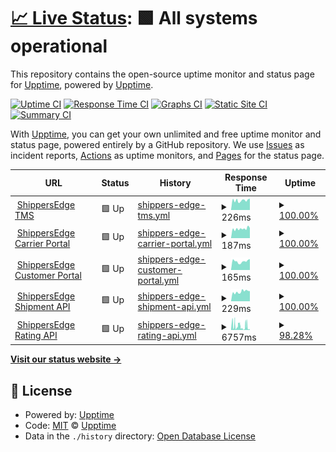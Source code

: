 # [📈 Live Status](https://statius.shippersedge.com): <!--live status--> **🟩 All systems operational**

This repository contains the open-source uptime monitor and status page for [Upptime](https://upptime.js.org), powered by [Upptime](https://github.com/upptime/upptime).

[![Uptime CI](https://github.com/koj-co/upptime/workflows/Uptime%20CI/badge.svg)](https://github.com/koj-co/upptime/actions?query=workflow%3A%22Uptime+CI%22)
[![Response Time CI](https://github.com/koj-co/upptime/workflows/Response%20Time%20CI/badge.svg)](https://github.com/koj-co/upptime/actions?query=workflow%3A%22Response+Time+CI%22)
[![Graphs CI](https://github.com/koj-co/upptime/workflows/Graphs%20CI/badge.svg)](https://github.com/koj-co/upptime/actions?query=workflow%3A%22Graphs+CI%22)
[![Static Site CI](https://github.com/koj-co/upptime/workflows/Static%20Site%20CI/badge.svg)](https://github.com/koj-co/upptime/actions?query=workflow%3A%22Static+Site+CI%22)
[![Summary CI](https://github.com/koj-co/upptime/workflows/Summary%20CI/badge.svg)](https://github.com/koj-co/upptime/actions?query=workflow%3A%22Summary+CI%22)

With [Upptime](https://upptime.js.org), you can get your own unlimited and free uptime monitor and status page, powered entirely by a GitHub repository. We use [Issues](https://github.com/upptime/upptime/issues) as incident reports, [Actions](https://github.com/ShippersEdge/upptime/actions) as uptime monitors, and [Pages](https://statius.shippersedge.com) for the status page.

<!--start: status pages-->
<!-- This summary is generated by Upptime (https://github.com/upptime/upptime) -->
<!-- Do not edit this manually, your changes will be overwritten -->
<!-- prettier-ignore -->
| URL | Status | History | Response Time | Uptime |
| --- | ------ | ------- | ------------- | ------ |
| <img alt="" src="https://favicons.githubusercontent.com/www2.shippersedge.com" height="13"> [ShippersEdge TMS](https://www2.shippersedge.com/health.cfm) | 🟩 Up | [shippers-edge-tms.yml](https://github.com/ShippersEdge/upptime/commits/HEAD/history/shippers-edge-tms.yml) | <details><summary><img alt="Response time graph" src="./graphs/shippers-edge-tms/response-time-week.png" height="20"> 226ms</summary><br><a href="https://status.shippersedge.com/history/shippers-edge-tms"><img alt="Response time 419" src="https://img.shields.io/endpoint?url=https%3A%2F%2Fraw.githubusercontent.com%2FShippersEdge%2Fupptime%2FHEAD%2Fapi%2Fshippers-edge-tms%2Fresponse-time.json"></a><br><a href="https://status.shippersedge.com/history/shippers-edge-tms"><img alt="24-hour response time 259" src="https://img.shields.io/endpoint?url=https%3A%2F%2Fraw.githubusercontent.com%2FShippersEdge%2Fupptime%2FHEAD%2Fapi%2Fshippers-edge-tms%2Fresponse-time-day.json"></a><br><a href="https://status.shippersedge.com/history/shippers-edge-tms"><img alt="7-day response time 226" src="https://img.shields.io/endpoint?url=https%3A%2F%2Fraw.githubusercontent.com%2FShippersEdge%2Fupptime%2FHEAD%2Fapi%2Fshippers-edge-tms%2Fresponse-time-week.json"></a><br><a href="https://status.shippersedge.com/history/shippers-edge-tms"><img alt="30-day response time 242" src="https://img.shields.io/endpoint?url=https%3A%2F%2Fraw.githubusercontent.com%2FShippersEdge%2Fupptime%2FHEAD%2Fapi%2Fshippers-edge-tms%2Fresponse-time-month.json"></a><br><a href="https://status.shippersedge.com/history/shippers-edge-tms"><img alt="1-year response time 374" src="https://img.shields.io/endpoint?url=https%3A%2F%2Fraw.githubusercontent.com%2FShippersEdge%2Fupptime%2FHEAD%2Fapi%2Fshippers-edge-tms%2Fresponse-time-year.json"></a></details> | <details><summary><a href="https://status.shippersedge.com/history/shippers-edge-tms">100.00%</a></summary><a href="https://status.shippersedge.com/history/shippers-edge-tms"><img alt="All-time uptime 99.76%" src="https://img.shields.io/endpoint?url=https%3A%2F%2Fraw.githubusercontent.com%2FShippersEdge%2Fupptime%2FHEAD%2Fapi%2Fshippers-edge-tms%2Fuptime.json"></a><br><a href="https://status.shippersedge.com/history/shippers-edge-tms"><img alt="24-hour uptime 100.00%" src="https://img.shields.io/endpoint?url=https%3A%2F%2Fraw.githubusercontent.com%2FShippersEdge%2Fupptime%2FHEAD%2Fapi%2Fshippers-edge-tms%2Fuptime-day.json"></a><br><a href="https://status.shippersedge.com/history/shippers-edge-tms"><img alt="7-day uptime 100.00%" src="https://img.shields.io/endpoint?url=https%3A%2F%2Fraw.githubusercontent.com%2FShippersEdge%2Fupptime%2FHEAD%2Fapi%2Fshippers-edge-tms%2Fuptime-week.json"></a><br><a href="https://status.shippersedge.com/history/shippers-edge-tms"><img alt="30-day uptime 99.93%" src="https://img.shields.io/endpoint?url=https%3A%2F%2Fraw.githubusercontent.com%2FShippersEdge%2Fupptime%2FHEAD%2Fapi%2Fshippers-edge-tms%2Fuptime-month.json"></a><br><a href="https://status.shippersedge.com/history/shippers-edge-tms"><img alt="1-year uptime 99.73%" src="https://img.shields.io/endpoint?url=https%3A%2F%2Fraw.githubusercontent.com%2FShippersEdge%2Fupptime%2FHEAD%2Fapi%2Fshippers-edge-tms%2Fuptime-year.json"></a></details>
| <img alt="" src="https://favicons.githubusercontent.com/carriers.shippersedge.com" height="13"> [ShippersEdge Carrier Portal](https://carriers.shippersedge.com) | 🟩 Up | [shippers-edge-carrier-portal.yml](https://github.com/ShippersEdge/upptime/commits/HEAD/history/shippers-edge-carrier-portal.yml) | <details><summary><img alt="Response time graph" src="./graphs/shippers-edge-carrier-portal/response-time-week.png" height="20"> 187ms</summary><br><a href="https://status.shippersedge.com/history/shippers-edge-carrier-portal"><img alt="Response time 300" src="https://img.shields.io/endpoint?url=https%3A%2F%2Fraw.githubusercontent.com%2FShippersEdge%2Fupptime%2FHEAD%2Fapi%2Fshippers-edge-carrier-portal%2Fresponse-time.json"></a><br><a href="https://status.shippersedge.com/history/shippers-edge-carrier-portal"><img alt="24-hour response time 212" src="https://img.shields.io/endpoint?url=https%3A%2F%2Fraw.githubusercontent.com%2FShippersEdge%2Fupptime%2FHEAD%2Fapi%2Fshippers-edge-carrier-portal%2Fresponse-time-day.json"></a><br><a href="https://status.shippersedge.com/history/shippers-edge-carrier-portal"><img alt="7-day response time 187" src="https://img.shields.io/endpoint?url=https%3A%2F%2Fraw.githubusercontent.com%2FShippersEdge%2Fupptime%2FHEAD%2Fapi%2Fshippers-edge-carrier-portal%2Fresponse-time-week.json"></a><br><a href="https://status.shippersedge.com/history/shippers-edge-carrier-portal"><img alt="30-day response time 189" src="https://img.shields.io/endpoint?url=https%3A%2F%2Fraw.githubusercontent.com%2FShippersEdge%2Fupptime%2FHEAD%2Fapi%2Fshippers-edge-carrier-portal%2Fresponse-time-month.json"></a><br><a href="https://status.shippersedge.com/history/shippers-edge-carrier-portal"><img alt="1-year response time 310" src="https://img.shields.io/endpoint?url=https%3A%2F%2Fraw.githubusercontent.com%2FShippersEdge%2Fupptime%2FHEAD%2Fapi%2Fshippers-edge-carrier-portal%2Fresponse-time-year.json"></a></details> | <details><summary><a href="https://status.shippersedge.com/history/shippers-edge-carrier-portal">100.00%</a></summary><a href="https://status.shippersedge.com/history/shippers-edge-carrier-portal"><img alt="All-time uptime 99.99%" src="https://img.shields.io/endpoint?url=https%3A%2F%2Fraw.githubusercontent.com%2FShippersEdge%2Fupptime%2FHEAD%2Fapi%2Fshippers-edge-carrier-portal%2Fuptime.json"></a><br><a href="https://status.shippersedge.com/history/shippers-edge-carrier-portal"><img alt="24-hour uptime 100.00%" src="https://img.shields.io/endpoint?url=https%3A%2F%2Fraw.githubusercontent.com%2FShippersEdge%2Fupptime%2FHEAD%2Fapi%2Fshippers-edge-carrier-portal%2Fuptime-day.json"></a><br><a href="https://status.shippersedge.com/history/shippers-edge-carrier-portal"><img alt="7-day uptime 100.00%" src="https://img.shields.io/endpoint?url=https%3A%2F%2Fraw.githubusercontent.com%2FShippersEdge%2Fupptime%2FHEAD%2Fapi%2Fshippers-edge-carrier-portal%2Fuptime-week.json"></a><br><a href="https://status.shippersedge.com/history/shippers-edge-carrier-portal"><img alt="30-day uptime 100.00%" src="https://img.shields.io/endpoint?url=https%3A%2F%2Fraw.githubusercontent.com%2FShippersEdge%2Fupptime%2FHEAD%2Fapi%2Fshippers-edge-carrier-portal%2Fuptime-month.json"></a><br><a href="https://status.shippersedge.com/history/shippers-edge-carrier-portal"><img alt="1-year uptime 99.98%" src="https://img.shields.io/endpoint?url=https%3A%2F%2Fraw.githubusercontent.com%2FShippersEdge%2Fupptime%2FHEAD%2Fapi%2Fshippers-edge-carrier-portal%2Fuptime-year.json"></a></details>
| <img alt="" src="https://favicons.githubusercontent.com/customers.shippersedge.com" height="13"> [ShippersEdge Customer Portal](https://customers.shippersedge.com) | 🟩 Up | [shippers-edge-customer-portal.yml](https://github.com/ShippersEdge/upptime/commits/HEAD/history/shippers-edge-customer-portal.yml) | <details><summary><img alt="Response time graph" src="./graphs/shippers-edge-customer-portal/response-time-week.png" height="20"> 165ms</summary><br><a href="https://status.shippersedge.com/history/shippers-edge-customer-portal"><img alt="Response time 269" src="https://img.shields.io/endpoint?url=https%3A%2F%2Fraw.githubusercontent.com%2FShippersEdge%2Fupptime%2FHEAD%2Fapi%2Fshippers-edge-customer-portal%2Fresponse-time.json"></a><br><a href="https://status.shippersedge.com/history/shippers-edge-customer-portal"><img alt="24-hour response time 163" src="https://img.shields.io/endpoint?url=https%3A%2F%2Fraw.githubusercontent.com%2FShippersEdge%2Fupptime%2FHEAD%2Fapi%2Fshippers-edge-customer-portal%2Fresponse-time-day.json"></a><br><a href="https://status.shippersedge.com/history/shippers-edge-customer-portal"><img alt="7-day response time 165" src="https://img.shields.io/endpoint?url=https%3A%2F%2Fraw.githubusercontent.com%2FShippersEdge%2Fupptime%2FHEAD%2Fapi%2Fshippers-edge-customer-portal%2Fresponse-time-week.json"></a><br><a href="https://status.shippersedge.com/history/shippers-edge-customer-portal"><img alt="30-day response time 181" src="https://img.shields.io/endpoint?url=https%3A%2F%2Fraw.githubusercontent.com%2FShippersEdge%2Fupptime%2FHEAD%2Fapi%2Fshippers-edge-customer-portal%2Fresponse-time-month.json"></a><br><a href="https://status.shippersedge.com/history/shippers-edge-customer-portal"><img alt="1-year response time 272" src="https://img.shields.io/endpoint?url=https%3A%2F%2Fraw.githubusercontent.com%2FShippersEdge%2Fupptime%2FHEAD%2Fapi%2Fshippers-edge-customer-portal%2Fresponse-time-year.json"></a></details> | <details><summary><a href="https://status.shippersedge.com/history/shippers-edge-customer-portal">100.00%</a></summary><a href="https://status.shippersedge.com/history/shippers-edge-customer-portal"><img alt="All-time uptime 99.99%" src="https://img.shields.io/endpoint?url=https%3A%2F%2Fraw.githubusercontent.com%2FShippersEdge%2Fupptime%2FHEAD%2Fapi%2Fshippers-edge-customer-portal%2Fuptime.json"></a><br><a href="https://status.shippersedge.com/history/shippers-edge-customer-portal"><img alt="24-hour uptime 100.00%" src="https://img.shields.io/endpoint?url=https%3A%2F%2Fraw.githubusercontent.com%2FShippersEdge%2Fupptime%2FHEAD%2Fapi%2Fshippers-edge-customer-portal%2Fuptime-day.json"></a><br><a href="https://status.shippersedge.com/history/shippers-edge-customer-portal"><img alt="7-day uptime 100.00%" src="https://img.shields.io/endpoint?url=https%3A%2F%2Fraw.githubusercontent.com%2FShippersEdge%2Fupptime%2FHEAD%2Fapi%2Fshippers-edge-customer-portal%2Fuptime-week.json"></a><br><a href="https://status.shippersedge.com/history/shippers-edge-customer-portal"><img alt="30-day uptime 100.00%" src="https://img.shields.io/endpoint?url=https%3A%2F%2Fraw.githubusercontent.com%2FShippersEdge%2Fupptime%2FHEAD%2Fapi%2Fshippers-edge-customer-portal%2Fuptime-month.json"></a><br><a href="https://status.shippersedge.com/history/shippers-edge-customer-portal"><img alt="1-year uptime 99.99%" src="https://img.shields.io/endpoint?url=https%3A%2F%2Fraw.githubusercontent.com%2FShippersEdge%2Fupptime%2FHEAD%2Fapi%2Fshippers-edge-customer-portal%2Fuptime-year.json"></a></details>
| <img alt="" src="https://favicons.githubusercontent.com/api.shippersedge.com" height="13"> [ShippersEdge Shipment API](https://api.shippersedge.com/v4/shipment/29491477) | 🟩 Up | [shippers-edge-shipment-api.yml](https://github.com/ShippersEdge/upptime/commits/HEAD/history/shippers-edge-shipment-api.yml) | <details><summary><img alt="Response time graph" src="./graphs/shippers-edge-shipment-api/response-time-week.png" height="20"> 229ms</summary><br><a href="https://status.shippersedge.com/history/shippers-edge-shipment-api"><img alt="Response time 333" src="https://img.shields.io/endpoint?url=https%3A%2F%2Fraw.githubusercontent.com%2FShippersEdge%2Fupptime%2FHEAD%2Fapi%2Fshippers-edge-shipment-api%2Fresponse-time.json"></a><br><a href="https://status.shippersedge.com/history/shippers-edge-shipment-api"><img alt="24-hour response time 259" src="https://img.shields.io/endpoint?url=https%3A%2F%2Fraw.githubusercontent.com%2FShippersEdge%2Fupptime%2FHEAD%2Fapi%2Fshippers-edge-shipment-api%2Fresponse-time-day.json"></a><br><a href="https://status.shippersedge.com/history/shippers-edge-shipment-api"><img alt="7-day response time 229" src="https://img.shields.io/endpoint?url=https%3A%2F%2Fraw.githubusercontent.com%2FShippersEdge%2Fupptime%2FHEAD%2Fapi%2Fshippers-edge-shipment-api%2Fresponse-time-week.json"></a><br><a href="https://status.shippersedge.com/history/shippers-edge-shipment-api"><img alt="30-day response time 237" src="https://img.shields.io/endpoint?url=https%3A%2F%2Fraw.githubusercontent.com%2FShippersEdge%2Fupptime%2FHEAD%2Fapi%2Fshippers-edge-shipment-api%2Fresponse-time-month.json"></a><br><a href="https://status.shippersedge.com/history/shippers-edge-shipment-api"><img alt="1-year response time 342" src="https://img.shields.io/endpoint?url=https%3A%2F%2Fraw.githubusercontent.com%2FShippersEdge%2Fupptime%2FHEAD%2Fapi%2Fshippers-edge-shipment-api%2Fresponse-time-year.json"></a></details> | <details><summary><a href="https://status.shippersedge.com/history/shippers-edge-shipment-api">100.00%</a></summary><a href="https://status.shippersedge.com/history/shippers-edge-shipment-api"><img alt="All-time uptime 99.98%" src="https://img.shields.io/endpoint?url=https%3A%2F%2Fraw.githubusercontent.com%2FShippersEdge%2Fupptime%2FHEAD%2Fapi%2Fshippers-edge-shipment-api%2Fuptime.json"></a><br><a href="https://status.shippersedge.com/history/shippers-edge-shipment-api"><img alt="24-hour uptime 100.00%" src="https://img.shields.io/endpoint?url=https%3A%2F%2Fraw.githubusercontent.com%2FShippersEdge%2Fupptime%2FHEAD%2Fapi%2Fshippers-edge-shipment-api%2Fuptime-day.json"></a><br><a href="https://status.shippersedge.com/history/shippers-edge-shipment-api"><img alt="7-day uptime 100.00%" src="https://img.shields.io/endpoint?url=https%3A%2F%2Fraw.githubusercontent.com%2FShippersEdge%2Fupptime%2FHEAD%2Fapi%2Fshippers-edge-shipment-api%2Fuptime-week.json"></a><br><a href="https://status.shippersedge.com/history/shippers-edge-shipment-api"><img alt="30-day uptime 99.80%" src="https://img.shields.io/endpoint?url=https%3A%2F%2Fraw.githubusercontent.com%2FShippersEdge%2Fupptime%2FHEAD%2Fapi%2Fshippers-edge-shipment-api%2Fuptime-month.json"></a><br><a href="https://status.shippersedge.com/history/shippers-edge-shipment-api"><img alt="1-year uptime 99.97%" src="https://img.shields.io/endpoint?url=https%3A%2F%2Fraw.githubusercontent.com%2FShippersEdge%2Fupptime%2FHEAD%2Fapi%2Fshippers-edge-shipment-api%2Fuptime-year.json"></a></details>
| <img alt="" src="https://favicons.githubusercontent.com/api.shippersedge.com" height="13"> [ShippersEdge Rating API](https://api.shippersedge.com/v2/rates/shipment/513643054) | 🟩 Up | [shippers-edge-rating-api.yml](https://github.com/ShippersEdge/upptime/commits/HEAD/history/shippers-edge-rating-api.yml) | <details><summary><img alt="Response time graph" src="./graphs/shippers-edge-rating-api/response-time-week.png" height="20"> 6757ms</summary><br><a href="https://status.shippersedge.com/history/shippers-edge-rating-api"><img alt="Response time 6757" src="https://img.shields.io/endpoint?url=https%3A%2F%2Fraw.githubusercontent.com%2FShippersEdge%2Fupptime%2FHEAD%2Fapi%2Fshippers-edge-rating-api%2Fresponse-time.json"></a><br><a href="https://status.shippersedge.com/history/shippers-edge-rating-api"><img alt="24-hour response time 4961" src="https://img.shields.io/endpoint?url=https%3A%2F%2Fraw.githubusercontent.com%2FShippersEdge%2Fupptime%2FHEAD%2Fapi%2Fshippers-edge-rating-api%2Fresponse-time-day.json"></a><br><a href="https://status.shippersedge.com/history/shippers-edge-rating-api"><img alt="7-day response time 6757" src="https://img.shields.io/endpoint?url=https%3A%2F%2Fraw.githubusercontent.com%2FShippersEdge%2Fupptime%2FHEAD%2Fapi%2Fshippers-edge-rating-api%2Fresponse-time-week.json"></a><br><a href="https://status.shippersedge.com/history/shippers-edge-rating-api"><img alt="30-day response time 6757" src="https://img.shields.io/endpoint?url=https%3A%2F%2Fraw.githubusercontent.com%2FShippersEdge%2Fupptime%2FHEAD%2Fapi%2Fshippers-edge-rating-api%2Fresponse-time-month.json"></a><br><a href="https://status.shippersedge.com/history/shippers-edge-rating-api"><img alt="1-year response time 6757" src="https://img.shields.io/endpoint?url=https%3A%2F%2Fraw.githubusercontent.com%2FShippersEdge%2Fupptime%2FHEAD%2Fapi%2Fshippers-edge-rating-api%2Fresponse-time-year.json"></a></details> | <details><summary><a href="https://status.shippersedge.com/history/shippers-edge-rating-api">98.28%</a></summary><a href="https://status.shippersedge.com/history/shippers-edge-rating-api"><img alt="All-time uptime 98.28%" src="https://img.shields.io/endpoint?url=https%3A%2F%2Fraw.githubusercontent.com%2FShippersEdge%2Fupptime%2FHEAD%2Fapi%2Fshippers-edge-rating-api%2Fuptime.json"></a><br><a href="https://status.shippersedge.com/history/shippers-edge-rating-api"><img alt="24-hour uptime 99.41%" src="https://img.shields.io/endpoint?url=https%3A%2F%2Fraw.githubusercontent.com%2FShippersEdge%2Fupptime%2FHEAD%2Fapi%2Fshippers-edge-rating-api%2Fuptime-day.json"></a><br><a href="https://status.shippersedge.com/history/shippers-edge-rating-api"><img alt="7-day uptime 98.28%" src="https://img.shields.io/endpoint?url=https%3A%2F%2Fraw.githubusercontent.com%2FShippersEdge%2Fupptime%2FHEAD%2Fapi%2Fshippers-edge-rating-api%2Fuptime-week.json"></a><br><a href="https://status.shippersedge.com/history/shippers-edge-rating-api"><img alt="30-day uptime 98.28%" src="https://img.shields.io/endpoint?url=https%3A%2F%2Fraw.githubusercontent.com%2FShippersEdge%2Fupptime%2FHEAD%2Fapi%2Fshippers-edge-rating-api%2Fuptime-month.json"></a><br><a href="https://status.shippersedge.com/history/shippers-edge-rating-api"><img alt="1-year uptime 98.28%" src="https://img.shields.io/endpoint?url=https%3A%2F%2Fraw.githubusercontent.com%2FShippersEdge%2Fupptime%2FHEAD%2Fapi%2Fshippers-edge-rating-api%2Fuptime-year.json"></a></details>

<!--end: status pages-->

[**Visit our status website →**](https://statius.shippersedge.com)

## 📄 License

- Powered by: [Upptime](https://github.com/upptime/upptime)
- Code: [MIT](./LICENSE) © [Upptime](https://upptime.js.org)
- Data in the `./history` directory: [Open Database License](https://opendatacommons.org/licenses/odbl/1-0/)
